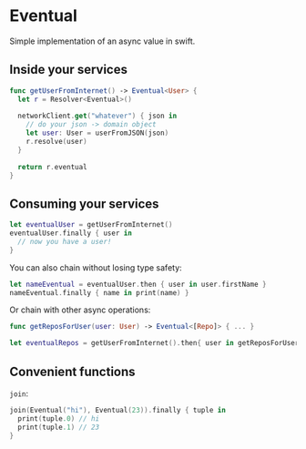 # Eventual

Simple implementation of an async value in swift.

## Inside your services

```swift
func getUserFromInternet() -> Eventual<User> {
  let r = Resolver<Eventual>()
  
  networkClient.get("whatever") { json in
    // do your json -> domain object
    let user: User = userFromJSON(json)
    r.resolve(user)
  }
  
  return r.eventual
}
```

## Consuming your services

```swift
let eventualUser = getUserFromInternet()
eventualUser.finally { user in 
  // now you have a user!
}
```

You can also chain without losing type safety:

```swift
let nameEventual = eventualUser.then { user in user.firstName }
nameEventual.finally { name in print(name) }
```

Or chain with other async operations:

```swift
func getReposForUser(user: User) -> Eventual<[Repo]> { ... }

let eventualRepos = getUserFromInternet().then{ user in getReposForUser(user) }
```

## Convenient functions

`join`:

```swift
join(Eventual("hi"), Eventual(23)).finally { tuple in
  print(tuple.0) // hi
  print(tuple.1) // 23
}
```
